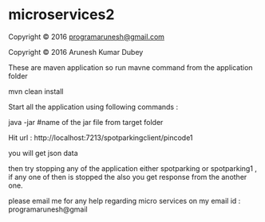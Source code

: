 # microservices2

Copyright © 2016 programarunesh@gmail.com 


Copyright © 2016 Arunesh Kumar Dubey

These are maven application so run mavne command from the application folder 

mvn clean install

Start all the application using following commands :

java -jar #name of the jar file from target folder

Hit url : http://localhost:7213/spotparkingclient/pincode1

you will get json data 

then try stopping any of the application either spotparking or spotparking1 , if any one of then is stopped the also you 
get response from the another one.

please email me for any help regarding micro services on my email id : programarunesh@gmail

